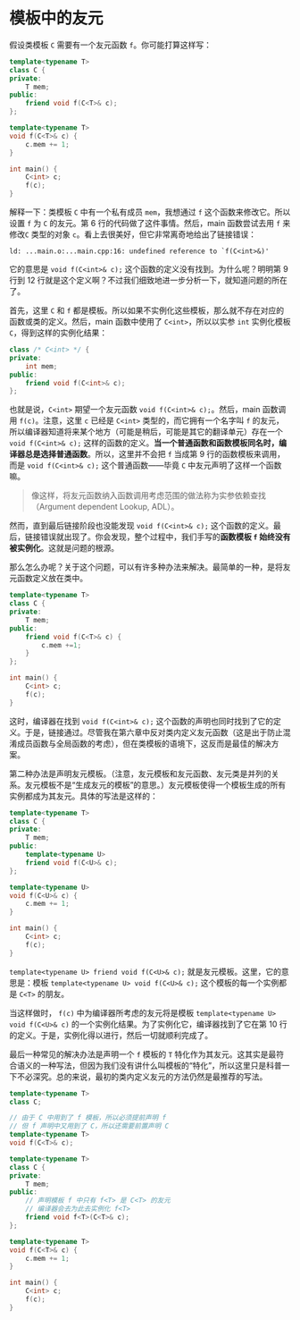 # 模板中的友元

假设类模板 `C` 需要有一个友元函数 `f`。你可能打算这样写：

```cpp
template<typename T>
class C {
private:
    T mem;
public:
    friend void f(C<T>& c);
};

template<typename T>
void f(C<T>& c) {
    c.mem += 1;
}

int main() {
    C<int> c;
    f(c);
}
```

解释一下：类模板 `C` 中有一个私有成员 `mem`，我想通过 `f` 这个函数来修改它。所以设置 `f` 为 `C` 的友元。第 6 行的代码做了这件事情。然后，main 函数尝试去用 `f` 来修改`C` 类型的对象 `c`。看上去很美好，但它非常离奇地给出了链接错误：
```
ld: ...main.o:...main.cpp:16: undefined reference to `f(C<int>&)'
```
它的意思是 `void f(C<int>& c);` 这个函数的定义没有找到。为什么呢？明明第 9 行到 12 行就是这个定义啊？不过我们细致地进一步分析一下，就知道问题的所在了。

首先，这里 `C` 和 `f` 都是模板。所以如果不实例化这些模板，那么就不存在对应的函数或类的定义。然后，main 函数中使用了 `C<int>`，所以以实参 `int` 实例化模板 `C`，得到这样的实例化结果：
```cpp
class /* C<int> */ {
private:
    int mem;
public:
    friend void f(C<int>& c);
};
```

也就是说，`C<int>` 期望一个友元函数 `void f(C<int>& c);`。然后，main 函数调用 `f(c)`。注意，这里 `c` 已经是 `C<int>` 类型的，而它拥有一个名字叫 `f` 的友元，所以编译器知道将来某个地方（可能是稍后，可能是其它的翻译单元）存在一个 `void f(C<int>& c);` 这样的函数的定义。**当一个普通函数和函数模板同名时，编译器总是选择普通函数**。所以，这里并不会把 `f` 当成第 9 行的函数模板来调用，而是 `void f(C<int>& c);` 这个普通函数——毕竟 `C` 中友元声明了这样一个函数嘛。

> 像这样，将友元函数纳入函数调用考虑范围的做法称为实参依赖查找（Argument dependent Lookup, ADL）。

然而，直到最后链接阶段也没能发现 `void f(C<int>& c);` 这个函数的定义。最后，链接错误就出现了。你会发现，整个过程中，我们手写的**函数模板 `f` 始终没有被实例化**。这就是问题的根源。

那么怎么办呢？关于这个问题，可以有许多种办法来解决。最简单的一种，是将友元函数定义放在类中。
```cpp codemo(show)
template<typename T>
class C {
private:
    T mem;
public:
    friend void f(C<T>& c) {
        c.mem +=1;
    }
};

int main() {
    C<int> c;
    f(c);
}
```

这时，编译器在找到 `void f(C<int>& c);` 这个函数的声明也同时找到了它的定义。于是，链接通过。尽管我在第六章中反对类内定义友元函数（这是出于防止混淆成员函数与全局函数的考虑），但在类模板的语境下，这反而是最佳的解决方案。

第二种办法是声明友元模板。（注意，友元模板和友元函数、友元类是并列的关系。友元模板不是“生成友元的模板”的意思。）友元模板使得一个模板生成的所有实例都成为其友元。具体的写法是这样的：
```cpp codemo(show)
template<typename T>
class C {
private:
    T mem;
public:
    template<typename U>
    friend void f(C<U>& c);
};

template<typename U>
void f(C<U>& c) {
    c.mem += 1;
}

int main() {
    C<int> c;
    f(c);
}
```

`template<typename U> friend void f(C<U>& c);` 就是友元模板。这里，它的意思是：模板 `template<typename U> void f(C<U>& c);` 这个模板的每一个实例都是 `C<T>` 的朋友。

当这样做时， `f(c)` 中为编译器所考虑的友元将是模板 `template<typename U> void f(C<U>& c)` 的一个实例化结果。为了实例化它，编译器找到了它在第 10 行的定义。于是，实例化得以进行，然后一切就顺利完成了。

最后一种常见的解决办法是声明一个 `f` 模板的 `T` 特化作为其友元。这其实是最符合语义的一种写法，但因为我们没有讲什么叫模板的“特化”，所以这里只是科普一下不必深究。总的来说，最初的类内定义友元的方法仍然是最推荐的写法。

```cpp codemo(show)
template<typename T>
class C;

// 由于 C 中用到了 f 模板，所以必须提前声明 f
// 但 f 声明中又用到了 C，所以还需要前置声明 C
template<typename T>
void f(C<T>& c);

template<typename T>
class C {
private:
    T mem;
public:
    // 声明模板 f 中只有 f<T> 是 C<T> 的友元
    // 编译器会去为此去实例化 f<T>
    friend void f<T>(C<T>& c);
};

template<typename T>
void f(C<T>& c) {
    c.mem += 1;
}

int main() {
    C<int> c;
    f(c);
}
```
